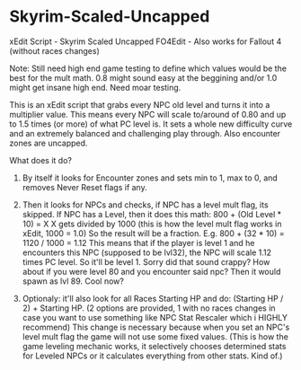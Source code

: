 # Skyrim-Scaled-Uncapped
xEdit Script - Skyrim Scaled Uncapped
FO4Edit - Also works for Fallout 4 (without races changes)

Note: Still need high end game testing to define which values would be the best for the mult math. 0.8 might sound easy at the beggining and/or 1.0 might get insane high end. Need moar testing.

This is an xEdit script that grabs every NPC old level and turns it into a multiplier value. This means every NPC will scale to/around of 0.80 and up to 1.5 times (or more) of what PC level is. It sets a whole new difficulty curve and an extremely balanced and challenging play through. Also encounter zones are uncapped.

What does it do?

1) By itself it looks for Encounter zones and sets min to 1, max to 0, and removes Never Reset flags if any.

2) Then it looks for NPCs and checks, if NPC has a level mult flag, its skipped. If NPC has a Level, then it does this math:
﻿800 + (Old Level * 10) = X
﻿X gets divided by 1000 (this is how the level mult flag works in xEdit, 1000 = 1.0)
﻿So the result will be a fraction.
﻿E.g. 800 + (32 * 10) = 1120 / 1000 = 1.12
﻿﻿This means that if the player is level 1 and he encounters this NPC (supposed to be lvl32), the NPC will scale 1.12 times PC level. So it'll be level 1.
﻿﻿Sorry did that sound crappy? How about if you were level 80 and you encounter said npc? Then it would spawn as lvl 89. Cool now?

3) Optionaly: it'll also look for all Races Starting HP and do: (Starting HP / 2) + Starting HP.
(2 options are provided, 1 with no races changes in case you want to use something like NPC Stat Rescaler﻿ which i HIGHLY recommend)
﻿This change is necessary because when you set an NPC's level mult flag the game will not use some fixed values. (This is how the game leveling mechanic works, it selectively chooses determined stats for Leveled NPCs or it calculates everything from other stats. Kind of.)

